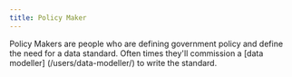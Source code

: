 ```yaml
---
title: Policy Maker
---
```


Policy Makers are people who are defining government policy and define the need for a data standard. Often times they'll commission a [data modeller] (/users/data-modeller/) to write the standard.